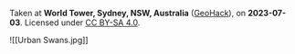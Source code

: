 
Taken at **World Tower, Sydney, NSW, Australia** ([GeoHack](https://geohack.toolforge.org/geohack.php?pagename=World_Tower&params=33_52_35_S_151_12_23_E_type:landmark)), on **2023-07-03**. Licensed under [CC BY-SA 4.0](http://creativecommons.org/licenses/by-sa/4.0/).

![[Urban Swans.jpg]]